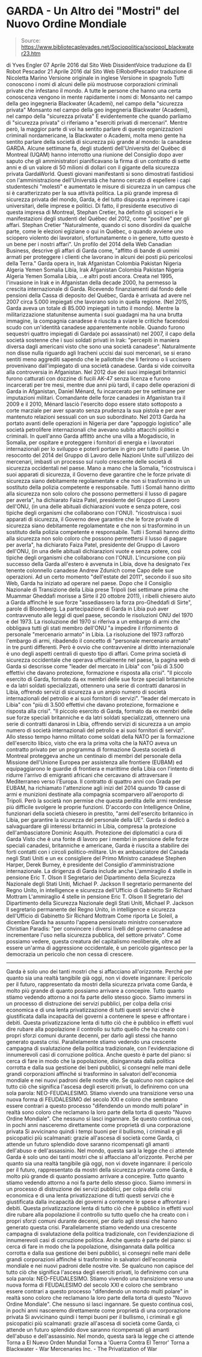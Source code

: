 # GARDA - Un Altro dei "Mostri" del Nuovo Ordine Mondiale

> Source: https://www.bibliotecapleyades.net/Sociopolitica/sociopol_blackwater23.htm

di Yves Engler
07 Aprile 2016
dal Sito Web DissidentVoice
traduzione da El Robot Pescador
21 Aprile 2016
dal Sito Web ElRobotPescador
traduzione di Nicoletta Marino
Versione originale in inglese
Versione in spagnolo
Tutti conoscono i nomi di alcuni delle più mostruose corporazioni criminali private che infestano il mondo.
A tutte le persone che hanno una certa conoscenza vengono in mente rapidamente i nomi di:
Monsanto nel campo della geo ingegneria Blackwater (Academi), nel campo della "sicurezza privata"
Monsanto nel campo della geo ingegneria
Blackwater (Academi), nel campo della "sicurezza privata"
E evidentemente che quando parliamo di "sicurezza privata" ci riferiamo a "eserciti privati di mercenari".
Mentre però, la maggior parte di voi ha sentito parlare di queste organizzazioni criminali nordamericane, la Blackwater o Academi, molta meno gente ha sentito parlare della società di sicurezza più grande al mondo:
la canadese GARDA.
Alcune settimane fa, degli studenti dell'Università del Québec di Montreal (UQAM) hanno interrotto una riunione del Consiglio dopo aver saputo che gli amministratori pianificavano la firma di un contratto di sette anni e di un valore di 50 milioni di dollari con il gigante della sicurezza privata GardaWorld.
Questi giovani manifestanti si sono dimostrati fastidiosi con l'amministrazione dell'Università che hanno cercato di espellere i capi studenteschi "molesti" e aumentato le misure di sicurezza in un campus che si è caratterizzato per la sua attività politica.
La più grande impresa di sicurezza privata del mondo, Garda, è del tutto disposta a reprimere i capi universitari, delle imprese e politici.
Di fatto, il presidente esecutivo di questa impresa di Montreal, Stephan Cretier, ha definito gli scioperi e le manifestazioni degli studenti del Québec del 2012, come "positive" per gli affari.
Stephan Cretier
"Naturalmente, quando ci sono disordini da qualche parte, come le elezioni egiziane o qui in Québec, o quando avviene uno sciopero violento dei lavoratori, sfortunatamente o in genere, tutto questo è un bene per i nostri affari".
Un profilo del 2014 della Web Canadian Business, descrive gli affari di Garda come,
"affitto di bande di uomini armati per proteggere i clienti che lavorano in alcuni dei posti più pericolosi della Terra."
Garda opera in,
Irak Afganistan Colombia Pakistan Nigeria Algeria Yemen Somalia Libia,
Irak
Afganistan
Colombia
Pakistan
Nigeria
Algeria
Yemen
Somalia
Libia,
...e altri posti ancora.
Creata nel 1995, l'invasione in Irak e in Afganistan della decade 2000, ha permesso la crescita internazionale di Garda.
Ricevendo finanziamenti dal fondo delle pensioni della Cassa di deposito del Québec, Garda è arrivata ad avere nel 2007 circa 5.000 impiegati che lavorano solo in quella regione. (Nel 2015, Garda aveva un totale di 85.000 impiegati in tutto il mondo).
Mentre la militarizzazione statunitense aumenta i suoi guadagni ma ha una brutta immagine, la compagnia canadese è riuscita a sviare le critiche facendosi scudo con un'identità canadese apparentemente nobile.
Quando furono sequestri quattro impiegati di Garda(e poi assassinati) nel 2007, il capo della società sostenne che i suoi soldati privati in Irak:
"percepiti in maniera diversa dagli americani visto che sono una società canadese".
Naturalmente non disse nulla riguardo agli Iracheni uccisi dai suoi mercenari, se si erano sentiti meno aggrediti sapendo che le pallottole che li ferirono o li uccisero provenivano dall'impiegato di una società canadese.
Garda si vide coinvolta alla controversia in Afganistan.
Nel 2012 due dei suoi impiegati britannici furono catturati con dozzine di fucili AK-47 senza licenza e furono incarcerati per tre mesi, mentre due anni più tardi, il capo delle operazioni di Garda in Afganistan, Daniel Ménard, fu incarcerato per tre settimane per imputazioni militari.
Comandante delle forze canadesi in Afganistan tra il 2009 e il 2010, Ménard lasciò l'esercito dopo essere stato sottoposto a corte marziale per aver sparato senza prudenza la sua pistola e per aver mantenuto relazioni sessuali con un suo subordinato.
Nel 2013 Garda ha portato avanti delle operazioni in Nigeria per dare "appoggio logistico" alle società petrolifere internazionali che avevano subito attacchi politici e criminali.
In quell'anno Garda affittò anche una villa a Mogadiscio, in Somalia, per ospitare e proteggere i fornitori di energia e i lavoratori internazionali per lo sviluppo e poterli portare in giro per tutto il paese.
Un resoconto del 2014 del Gruppo di Lavoro delle Nazioni Unite sull'utilizzo dei mercenari, imbastì un processo sul ruolo crescente delle società di sicurezza occidentali nel paese.
Mano a mano che la Somalia,
"ricostruisca i suoi apparati di sicurezza, il Governo deve garantire che le forze private di sicurezza siano debitamente regolamentate e che non si trasformino in un sostituto della polizia competente e responsabile. Tutti i Somali hanno diritto alla sicurezza non solo coloro che possono permettersi il lusso di pagare per averla", ha dichiarato Faiza Patel, presidente del Gruppo di Lavoro dell'ONU, (in una delle abituali dichiarazioni vuote e senza potere, così tipiche degli organismi che collaborano con l'ONU).
"ricostruisca i suoi apparati di sicurezza, il Governo deve garantire che le forze private di sicurezza siano debitamente regolamentate e che non si trasformino in un sostituto della polizia competente e responsabile.
Tutti i Somali hanno diritto alla sicurezza non solo coloro che possono permettersi il lusso di pagare per averla", ha dichiarato Faiza Patel, presidente del Gruppo di Lavoro dell'ONU, (in una delle abituali dichiarazioni vuote e senza potere, così tipiche degli organismi che collaborano con l'ONU).
L'incursione con più successo della Garda all'estero è avvenuta in Libia, dove ha designato l'ex tenente colonnello canadese Andrew Zdunich come Capo delle sue operazioni.
Ad un certo momento "dell'estate del 2011", secondo il suo sito Web, Garda ha iniziato ad operare nel paese.
Dopo che il Consiglio Nazionale di Transizione della Libia prese Tripoli (sei settimane prima che Muammar Gheddafi morisse a Sirte il 20 ottobre 2011), i ribelli chiesero aiuto a Garda affinché le sue forze "assediassero la forza pro-Gheddafi di Sirte", parole di Bloomberg.
La partecipazione di Garda in Libia può aver contravvenuto alle leggi di quel paese, secondo le risoluzioni ONU del 1970 e del 1973.
La risoluzione del 1970 si riferiva a un embargo di armi che obbligava tutti gli stati membro dell'ONU
"a impedire il rifornimento di personale "mercenario armato" in Libia.
La risoluzione del 1973 rafforzò l'embargo di armi, ribadendo il concetto di "personale mercenario armato" in tre punti differenti.
Però è ovvio che contravvenire al diritto internazionale è uno degli aspetti centrali di questo tipo di affari.
Come prima società di sicurezza occidentale che operava ufficialmente nel paese, la pagina web di Garda si descrisse come
"leader del mercato in Libia" con "più di 3.500 effettivi che davano protezione, formazione e risposta alla crisi". "Il piccolo esercito di Garda, formato da ex membri delle sue forze speciali britanniche e da latri soldati specializzati, ottennero una serie di contratti danarosi in Libia, offrendo servizi di sicurezza a un ampio numero di società internazionali del petrolio e ai suoi fornitori di servizi".
"leader del mercato in Libia" con "più di 3.500 effettivi che davano protezione, formazione e risposta alla crisi".
"Il piccolo esercito di Garda, formato da ex membri delle sue forze speciali britanniche e da latri soldati specializzati, ottennero una serie di contratti danarosi in Libia, offrendo servizi di sicurezza a un ampio numero di società internazionali del petrolio e ai suoi fornitori di servizi".
Allo stesso tempo hanno militato come soldati della NATO per la formazione dell'esercito libico, visto che era la prima volta che la NATO aveva un contratto privato per un programma di formazione
Questa società di Montreal proteggeva anche un centinaio di membri del personale della Missione dell'Unione Europea per assistenza alle frontiere (EUBAM) ed equipaggiarono le guardie di frontiera e marittime della Libia con l'intento di ridurre l'arrivo di emigranti africani che cercavano di attraversare il Mediterraneo verso l'Europa.
Il contratto di quattro anni con Grada per EUBAM, ha richiamato l'attenzione agli inizi del 2014 quando 19 casse di armi e munizioni destinate alla compagnia scomparvero all'aeroporto di Tripoli.
Però la società non permise che questa perdita delle armi rendesse più difficile svolgere le proprie funzioni.
D'accordo con Intelligence Online, funzionari della società chiesero in prestito,
"armi dell'esercito britannico in Libia, per garantire la sicurezza del personale della UE".
Garda si dedicò a salvaguardare gli interessi britannici in Libia, compresa la protezione dell'ambasciatore Dominic Asquith.
Protezione dei diplomatici
a cura di Garda
Visto che è una fonte di lavoro per i membri in pensione delle forze speciali canadesi, britanniche e americane, Garda è riuscita a stabilire dei forti contatti con i circoli politico-militare.
Un ex ambasciatore del Canada negli Stati Uniti e un ex consigliere del Primo Ministro canadese Stephen Harper, Derek Burney, è presidente del Consiglio d'amministrazione internazionale.
La dirigenza di Garda include anche
L'ammiraglio 4 stelle in pensione Eric T. Olson Il Segretario del Dipartimento della Sicurezza Nazionale degli Stati Uniti, Michael P. Jackson Il segretario permanente del Regno Unito, in intelligence e sicurezza dell'Ufficio di Gabinetto Sir Richard Mottram
L'ammiraglio 4 stelle in pensione Eric T. Olson
Il Segretario del Dipartimento della Sicurezza Nazionale degli Stati Uniti, Michael P. Jackson
Il segretario permanente del Regno Unito, in intelligence e sicurezza dell'Ufficio di Gabinetto Sir Richard Mottram
Come riporta Le Soleil, a dicembre Garda ha assunto l'appena pensionato ministro conservatore Christian Paradis:
"per convincere i diversi livelli del governo canadese ad incrementare l'uso nella sicurezza pubblica, del settore privato".
Come possiamo vedere, questa creatura del capitalismo neoliberale, oltre ad essere un'arma di aggressione occidentale, è un pericolo gigantesco per la democrazia un pericolo che non cessa di crescere.
***
Garda è solo uno dei tanti mostri che si affacciano all'orizzonte. Perché per quanto sia una realtà tangibile già oggi, non vi dovete ingannare: il pericolo per il futuro, rappresentato da mostri della sicurezza privata come Garda, è molto più grande di quanto possiamo arrivare a concepire. Tutto quanto stiamo vedendo attorno a noi fa parte dello stesso gioco. Siamo immersi in un processo di distruzione dei servizi pubblici, per colpa della crisi economica e di una lenta privatizzazione di tutti questi servizi che è giustificata dalla incapacità dei governi a contenere le spese e affrontare i debiti. Questa privatizzazione lenta di tutto ciò che è pubblico in effetti vuol dire rubare alla popolazione il controllo su tutto quello che ha creato con i propri sforzi comuni durante decenni, per darlo agli stessi che hanno generato questa crisi. Parallelamente stiamo vedendo una crescente campagna di svalutazione della politica tradizionale, con l'evidenziazione di innumerevoli casi di corruzione politica. Anche questo è parte del piano: si cerca di fare in modo che la popolazione, disingannata dalla politica corrotta e dalla sua gestione dei beni pubblici, si consegni nelle mani delle grandi corporazioni affinché si trasformino in salvatori dell'economia mondiale e nei nuovi padroni delle nostre vite. Se qualcuno non capisce del tutto ciò che significa l'ascesa degli eserciti privati, lo definiremo con una sola parola: NEO-FEUDALESIMO. Stiamo vivendo una transizione verso una nuova forma di FEUDALESIMO del secolo XXI e coloro che sembrano essere contrari a questo processo "difendendo un mondo multi polare" in realtà sono coloro che reclamano la loro parte della torta di questo "Nuovo Ordine Mondiale". Che nessuno si lasci ingannare. Se questo continua così, in pochi anni nasceremo direttamente come proprietà di una corporazione privata Si avvicinano quindi i tempi buoni per il bullismo, i criminali e gli psicopatici più scalmanati: grazie all'ascesa di società come Garda, ci attende un futuro splendido dove saranno ricompensati gli amanti dell'abuso e dell'assassinio. Nel mondo, questa sarà la legge che ci attende
Garda è solo uno dei tanti mostri che si affacciano all'orizzonte.
Perché per quanto sia una realtà tangibile già oggi, non vi dovete ingannare: il pericolo per il futuro, rappresentato da mostri della sicurezza privata come Garda, è molto più grande di quanto possiamo arrivare a concepire.
Tutto quanto stiamo vedendo attorno a noi fa parte dello stesso gioco.
Siamo immersi in un processo di distruzione dei servizi pubblici, per colpa della crisi economica e di una lenta privatizzazione di tutti questi servizi che è giustificata dalla incapacità dei governi a contenere le spese e affrontare i debiti.
Questa privatizzazione lenta di tutto ciò che è pubblico in effetti vuol dire rubare alla popolazione il controllo su tutto quello che ha creato con i propri sforzi comuni durante decenni, per darlo agli stessi che hanno generato questa crisi.
Parallelamente stiamo vedendo una crescente campagna di svalutazione della politica tradizionale, con l'evidenziazione di innumerevoli casi di corruzione politica.
Anche questo è parte del piano: si cerca di fare in modo che la popolazione, disingannata dalla politica corrotta e dalla sua gestione dei beni pubblici, si consegni nelle mani delle grandi corporazioni affinché si trasformino in salvatori dell'economia mondiale e nei nuovi padroni delle nostre vite.
Se qualcuno non capisce del tutto ciò che significa l'ascesa degli eserciti privati, lo definiremo con una sola parola:
NEO-FEUDALESIMO.
Stiamo vivendo una transizione verso una nuova forma di FEUDALESIMO del secolo XXI e coloro che sembrano essere contrari a questo processo "difendendo un mondo multi polare" in realtà sono coloro che reclamano la loro parte della torta di questo "Nuovo Ordine Mondiale". Che nessuno si lasci ingannare.
Se questo continua così, in pochi anni nasceremo direttamente come proprietà di una corporazione privata
Si avvicinano quindi i tempi buoni per il bullismo, i criminali e gli psicopatici più scalmanati:
grazie all'ascesa di società come Garda, ci attende un futuro splendido dove saranno ricompensati gli amanti dell'abuso e dell'assassinio.
Nel mondo, questa sarà la legge che ci attende
Torna a El Nuevo Orden Mundial
Torna a 'Guerra Contra El Terror'
Torna a Blackwater - War Mercenaries Inc. - The Privatization of War
